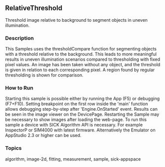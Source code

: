 ## RelativeThreshold

Threshold image relative to background to segment objects in uneven illumination.

### Description

This Samples uses the thresholdCompare function for segmenting objects with a threshold relative to the background. This leads to more meaningful results in uneven illumination scenarios compared to thresholding with fixed pixel values. An image has been taken without any object, and the threshold is given in relation to each corresponding pixel. A region found by regular thresholding is shown for comparison.

### How to Run

Starting this sample is possible either by running the App (F5) or debugging (F7+F10). Setting breakpoint on the first row inside the 'main' function allows debugging step-by-step after 'Engine.OnStarted' event. Results can be seen in the image viewer on the DevicePage. Restarting the Sample may be necessary to show images after loading the web-page.
To run this sample a device with SICK Algorithm API is necessary. For example InspectorP or SIM4000 with latest firmware. Alternatively the Emulator on AppStudio 2.3 or higher can be used.

### Topics

algorithm, image-2d, fitting, measurement, sample, sick-appspace

